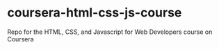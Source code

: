 # coursera-html-css-js-course
Repo for the HTML, CSS, and Javascript for Web Developers course on Coursera
